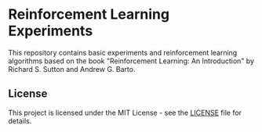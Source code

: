 # Reinforcement Learning Experiments

This repository contains basic experiments and reinforcement learning algorithms based on the book "Reinforcement Learning: An Introduction" by Richard S. Sutton and Andrew G. Barto.

## License

This project is licensed under the MIT License - see the [LICENSE](LICENSE) file for details.
